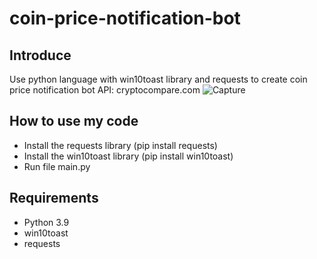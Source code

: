 # coin-price-notification-bot

## Introduce
Use python language with win10toast library and requests to create coin price notification bot
API: cryptocompare.com
![Capture](https://user-images.githubusercontent.com/125549537/220895375-5183b0cd-1de6-4770-b63b-b7c905620ca2.PNG)


## How to use my code
- Install the requests library (pip install requests)
- Install the win10toast library (pip install win10toast)
- Run file main.py

## Requirements
- Python 3.9
- win10toast
- requests

